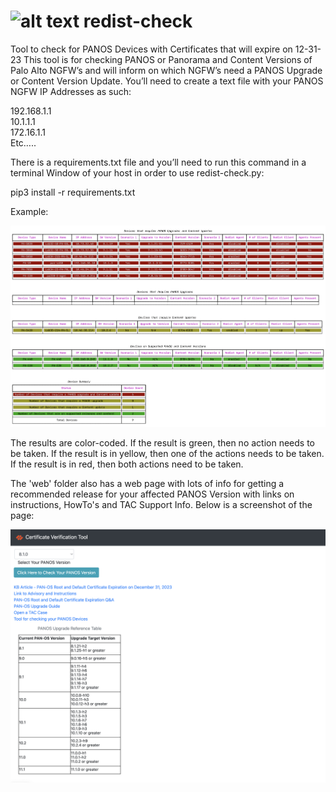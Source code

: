 # ![alt text](https://github.com/PaloAltoNetworks/redist-check/blob/main/palo.ico?raw=true) redist-check
Tool to check for PANOS Devices with Certificates that will expire on 12-31-23
This tool is for checking PANOS or Panorama and Content Versions of Palo Alto NGFW’s and will inform on which NGFW’s need a PANOS Upgrade or Content Version Update.  You’ll need to create a text file with your PANOS NGFW IP Addresses as such:

192.168.1.1  
10.1.1.1  
172.16.1.1  
Etc…..  


There is a requirements.txt file and you’ll need to run this command in a terminal Window of your host in order to use redist-check.py:

pip3 install -r requirements.txt

Example:

![alt text](https://github.com/PaloAltoNetworks/redist-check/blob/main/example.png?raw=true)

The results are color-coded.  If the result is green, then no action needs to be taken.  If the result is in yellow, then one of the actions needs to be taken.  If the result is in red, then both actions need to be taken.

The 'web' folder also has a web page with lots of info for getting a recommended release for your affected PANOS Version with links on instructions, HowTo's and TAC Support Info.  Below is a screenshot of the page:


![alt text](https://github.com/PaloAltoNetworks/redist-check/blob/main/web/webpage.png?raw=true)
